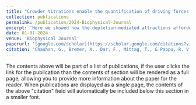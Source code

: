 ```yaml
---
title: "Crowder titrations enable the quantification of driving forces for macromolecular phase separation"
collection: publications
permalink: /publication/2024-Biophysical-Journal
excerpt: 'Here we showed how the depletion-mediated attractions afforded by crowders can be leveraged to obtain comparative assessments of macromolecule-specific, intrinsic driving forces for phase separation.'
date: 01-01-2024
venue: 'Biophysical Journal'
paperurl: '[google.com/scholar](https://scholar.google.com/citations?view_op=view_citation&hl=en&user=MdAFTWoAAAAJ&sortby=pubdate&citation_for_view=MdAFTWoAAAAJ:u-x6o8ySG0sC)'
citation: 'Chauhan, G., Bremer, A., Dar, F., Mittag, T., & Pappu, R. V. (2024). Crowder titrations enable the quantification of driving forces for macromolecular phase separation. Biophysical Journal, 123(11), 1376-1392.'
---
```


The contents above will be part of a list of publications, if the user clicks the link for the publication than the contents of section will be rendered as a full page, allowing you to provide more information about the paper for the reader. When publications are displayed as a single page, the contents of the above "citation" field will automatically be included below this section in a smaller font.
